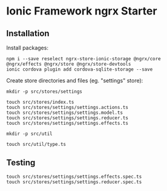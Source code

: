 # Ionic Framework ngrx Starter

## Installation

Install packages:

```
npm i --save reselect ngrx-store-ionic-storage @ngrx/core @ngrx/effects @ngrx/store @ngrx/store-devtools
ionic cordova plugin add cordova-sqlite-storage --save
```

Create store directories and files (eg. "settings" store):

```
mkdir -p src/stores/settings

touch src/stores/index.ts
touch src/stores/settings/settings.actions.ts
touch src/stores/settings/settings.model.ts
touch src/stores/settings/settings.reducer.ts
touch src/stores/settings/settings.effects.ts

mkdir -p src/util

touch src/util/type.ts
```


## Testing

```
touch src/stores/settings/settings.effects.spec.ts
touch src/stores/settings/settings.reducer.spec.ts
```
